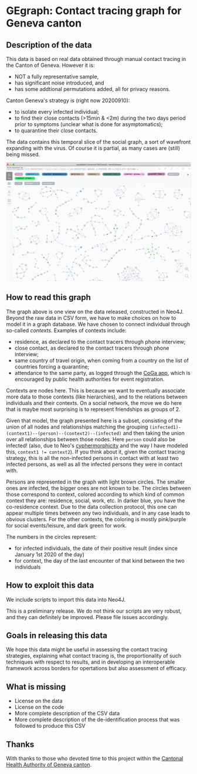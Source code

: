 # GEgraph: Contact tracing graph for Geneva canton

## Description of the data
This data is based on real data obtained through manual contact tracing in the Canton of Geneva. However it is:
* NOT a fully representative sample, 
* has significant noise introduced, and
* has some addtional permutations added,
all for privacy reasons.

Canton Geneva's strategy is (right now 20200910):
- to isolate every infected individual;
- to find their close contacts (>15min & <2m) during the two days period prior to symptoms (unclear what is done for asymptomatics);
- to quarantine their close contacts. 

The data contains this temporal slice of the social graph, a sort of wavefront expanding with the virus. Of course it is partial, as many cases are (still) being missed. 

![Screenshot of Neo4J result](https://github.com/PersonalDataIO/GEgraph/raw/master/screenshot.png "Screenshot of Neo4J result")

## How to read this graph
The graph above is one view on the data released, constructed in Neo4J. Beyond the raw data in CSV form, we have to make choices on how to model it in a graph database. We have chosen to connect individual through so-called *contexts*. Examples of contexts include:
* residence, as declared to the contact tracers through phone interview;
* close contact, as declared to the contact tracers through phone interview;
* same country of travel origin, when coming from a country on the list of countries forcing a quarantine;
* attendance to the same party, as logged through the [CoGa app](https://coga.app/), which is encouraged by public health authorities for event registration. 

Contexts are nodes here. This is because we want to eventually associate more data to those contexts (like hierarchies), and to the relations between individuals and their contexts. On a social network, the move we do here that is maybe most surprising is to represent friendships as groups of 2. 

Given that model, the graph presented here is a subset, consisting of the union of all nodes and relationships matching the grouping `(infected1)-(context1)--(person)--(context2)--(infected)` and then taking the union over all relationships between those nodes. Here `person` could also be infected! (also, due to Neo's [cyphermorphicity](https://www.slideshare.net/openCypher/configurable-pattern-matching-semantics-in-opencypher-defining-levels-of-node-and-relationship-uniqueness) and the way I have modeled this, `context1 != context2`). If you think about it, given the contact tracing strategy, this is all the non-infected persons in contact with at least two infected persons, as well as all the infected persons they were in contact with. 

Persons are represented in the graph with light brown circles. The smaller ones are infected, the bigger ones are not known to be. 
The circles between those correspond to context, colored according to which kind of common context they are: residence, social, work, etc. In darker blue, you have the co-residence context. Due to the data collection protocol, this one can appear multiple times between any two individuals, and in any case leads to obvious clusters. For the other contexts, the coloring is mostly pink/purple for social events/leisure, and dark green for work. 

The numbers in the circles represent:
- for infected individuals, the date of their positive result (index since January 1st 2020 of the day)
- for context, the day of the last encounter of that kind between the two individuals

## How to exploit this data
We include scripts to import this data into Neo4J.

This is a preliminary release. We do not think our scripts are very robust, and they can definitely be improved. Please file issues accordingly. 

## Goals in releasing this data
We hope this data might be useful in assessing the contact tracing strategies, explaining what contact tracing is, the proportionality of such techniques with respect to results, and in developing an interoperable framework across borders for opertations but also assessment of efficacy. 

## What is missing
* License on the data
* License on the code
* More complete description of the CSV data
* More complete description of the de-identification process that was followed to produce this CSV

## Thanks
With thanks to those who devoted time to this project within the [Cantonal Health Authority of Geneva canton](https://www.ge.ch/organisation/service-du-medecin-cantonal). 
